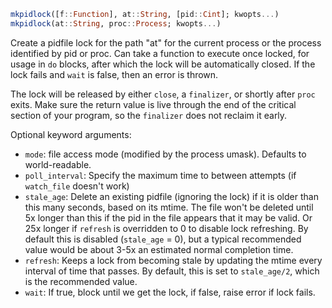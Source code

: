 ```julia
mkpidlock([f::Function], at::String, [pid::Cint]; kwopts...)
mkpidlock(at::String, proc::Process; kwopts...)
```

Create a pidfile lock for the path "at" for the current process or the process identified by pid or proc. Can take a function to execute once locked, for usage in `do` blocks, after which the lock will be automatically closed. If the lock fails and `wait` is false, then an error is thrown.

The lock will be released by either `close`, a `finalizer`, or shortly after `proc` exits. Make sure the return value is live through the end of the critical section of your program, so the `finalizer` does not reclaim it early.

Optional keyword arguments:

  * `mode`: file access mode (modified by the process umask). Defaults to world-readable.
  * `poll_interval`: Specify the maximum time to between attempts (if `watch_file` doesn't work)
  * `stale_age`: Delete an existing pidfile (ignoring the lock) if it is older than this many seconds, based on its mtime.   The file won't be deleted until 5x longer than this if the pid in the file appears that it may be valid.   Or 25x longer if `refresh` is overridden to 0 to disable lock refreshing.   By default this is disabled (`stale_age` = 0), but a typical recommended value would be about 3-5x an   estimated normal completion time.
  * `refresh`: Keeps a lock from becoming stale by updating the mtime every interval of time that passes.   By default, this is set to `stale_age/2`, which is the recommended value.
  * `wait`: If true, block until we get the lock, if false, raise error if lock fails.
